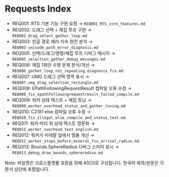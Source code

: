 # Requests Index

- REQ001: RTS 기본 기능 구현 요청 → `REQ001_RTS_core_features.md`
- REQ002: 드래그 선택 + 채집 루프 구현 → `REQ002_drag_select_gather_loop.md`
- REQ003: 한글 경로 에러 지속 원인 분석 → `REQ003_unicode_path_error_diagnosis.md`
- REQ005: 선택/드래그/명령/채집 루프 디버그 메시지 → `REQ005_selection_gather_debug_messages.md`
- REQ006: 채집 1회만 수행 문제 분석/개선 → `REQ006_gather_loop_not_repeating_diagnosis_fix.md`
- REQ007: UMG 드래그 선택 영역 표시 → `REQ007_umg_drag_selection_rectangle.md`
- REQ008: EPathFollowingRequestResult 컴파일 오류 수정 → `REQ008_fix_epathfollowingrequestresult_failed_compile.md`
- REQ009: 워커 상태 텍스트 + 채집 튜닝 → `REQ009_worker_overhead_status_and_gather_tuning.md`
- REQ010: C2181 else 컴파일 오류 수정 → `REQ010_fix_illegal_else_compile_and_status_text.md`
- REQ011: 워커 머리 위 상태 텍스트 영문화 → `REQ011_worker_overhead_text_english.md`
- REQ012: 워커가 미네랄 앞에서 멈춤 개선 → `REQ012_worker_stops_before_mineral_fix_arrival_radius.md`
- REQ013: Bounds.SphereRadius 디버그 스피어 표시 → `REQ013_debug_draw_bounds_sphereradius.md`

Note: 파일명은 크로스플랫폼 호환을 위해 ASCII로 구성됩니다. 한국어 제목/본문은 각 문서 상단에 포함됩니다.
